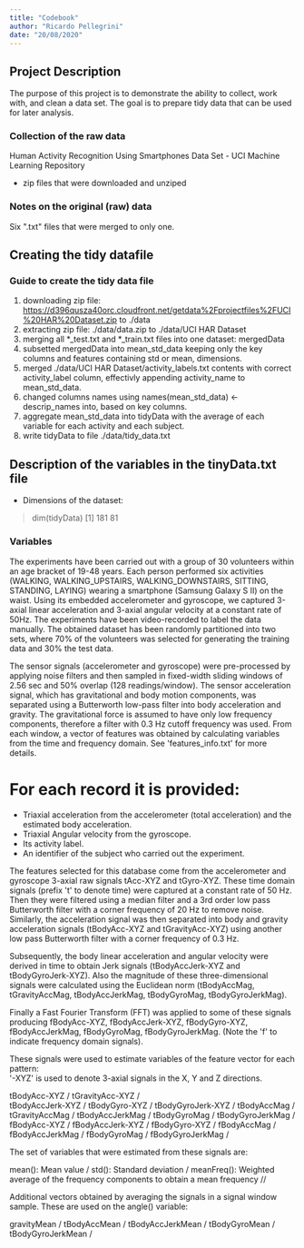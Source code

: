 ```yaml
---
title: "Codebook"
author: "Ricardo Pellegrini"
date: "20/08/2020"
---
```


## Project Description
The purpose of this project is to demonstrate the ability to collect, work with, and clean a data set. The goal is to prepare tidy data that can be used for later analysis.

### Collection of the raw data
Human Activity Recognition Using Smartphones Data Set - UCI Machine Learning Repository
- zip files that were downloaded and unziped

### Notes on the original (raw) data 
Six ".txt" files that were merged to only one. 

## Creating the tidy datafile

### Guide to create the tidy data file
1. downloading zip file: https://d396qusza40orc.cloudfront.net/getdata%2Fprojectfiles%2FUCI%20HAR%20Dataset.zip to ./data
2. extracting zip file: ./data/data.zip to ./data/UCI HAR Dataset
3. merging all *_test.txt and *_train.txt files into one dataset: mergedData
4. subsetted mergedData into mean_std_data keeping only the key columns and features containing std or mean, dimensions.
5. merged ./data/UCI HAR Dataset/activity_labels.txt contents with correct activity_label column, effectivly appending activity_name to mean_std_data.
6. changed columns names using names(mean_std_data) <- descrip_names into, based on key columns.
7. aggregate mean_std_data into tidyData with the average of each variable for each activity and each subject.
8. write tidyData to file ./data/tidy_data.txt

## Description of the variables in the tinyData.txt file

- Dimensions of the dataset: 
 > dim(tidyData)
[1] 181  81


### Variables

The experiments have been carried out with a group of 30 volunteers within an age bracket of 19-48 years. 
Each person performed six activities (WALKING, WALKING_UPSTAIRS, WALKING_DOWNSTAIRS, SITTING, STANDING, LAYING) wearing 
a smartphone (Samsung Galaxy S II) on the waist. Using its embedded accelerometer and gyroscope, we captured 3-axial 
linear acceleration and 3-axial angular velocity at a constant rate of 50Hz. The experiments have been video-recorded to 
label the data manually. The obtained dataset has been randomly partitioned into two sets, where 70% of the volunteers was 
selected for generating the training data and 30% the test data. 

The sensor signals (accelerometer and gyroscope) were pre-processed by applying noise filters and then sampled in fixed-width 
sliding windows of 2.56 sec and 50% overlap (128 readings/window). The sensor acceleration signal, which has gravitational and
body motion components, was separated using a Butterworth low-pass filter into body acceleration and gravity. The gravitational 
force is assumed to have only low frequency components, therefore a filter with 0.3 Hz cutoff frequency was used. From each window,
a vector of features was obtained by calculating variables from the time and frequency domain. See 'features_info.txt' for more details. 

For each record it is provided:
======================================

- Triaxial acceleration from the accelerometer (total acceleration) and the estimated body acceleration.
- Triaxial Angular velocity from the gyroscope. 
- Its activity label. 
- An identifier of the subject who carried out the experiment.

The features selected for this database come from the accelerometer and gyroscope 3-axial raw signals tAcc-XYZ and tGyro-XYZ. These time
domain signals (prefix 't' to denote time) were captured at a constant rate of 50 Hz. Then they were filtered using a median filter and a 
3rd order low pass Butterworth filter with a corner frequency of 20 Hz to remove noise. Similarly, the acceleration signal was then separated 
into body and gravity acceleration signals (tBodyAcc-XYZ and tGravityAcc-XYZ) using another low pass Butterworth filter with a corner frequency 
of 0.3 Hz. 

Subsequently, the body linear acceleration and angular velocity were derived in time to obtain Jerk signals (tBodyAccJerk-XYZ and tBodyGyroJerk-XYZ). 
Also the magnitude of these three-dimensional signals were calculated using the Euclidean norm (tBodyAccMag, tGravityAccMag, tBodyAccJerkMag, 
tBodyGyroMag, tBodyGyroJerkMag). 

Finally a Fast Fourier Transform (FFT) was applied to some of these signals producing fBodyAcc-XYZ, fBodyAccJerk-XYZ, fBodyGyro-XYZ, fBodyAccJerkMag,
fBodyGyroMag, fBodyGyroJerkMag. (Note the 'f' to indicate frequency domain signals). 

These signals were used to estimate variables of the feature vector for each pattern:  
'-XYZ' is used to denote 3-axial signals in the X, Y and Z directions.

tBodyAcc-XYZ / 
tGravityAcc-XYZ /  
tBodyAccJerk-XYZ /
tBodyGyro-XYZ /
tBodyGyroJerk-XYZ /
tBodyAccMag /
tGravityAccMag /
tBodyAccJerkMag /
tBodyGyroMag /
tBodyGyroJerkMag /
fBodyAcc-XYZ /
fBodyAccJerk-XYZ /
fBodyGyro-XYZ /
fBodyAccMag /
fBodyAccJerkMag /
fBodyGyroMag /
fBodyGyroJerkMag /

The set of variables that were estimated from these signals are: 

mean(): Mean value / 
std(): Standard deviation / 
meanFreq(): Weighted average of the frequency components to obtain a mean frequency //

Additional vectors obtained by averaging the signals in a signal window sample. These are used on the angle() variable:

gravityMean /
tBodyAccMean /
tBodyAccJerkMean /
tBodyGyroMean /
tBodyGyroJerkMean /
